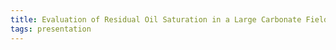 ```yaml
---
title: Evaluation of Residual Oil Saturation in a Large Carbonate Field
tags: presentation 
---
```

